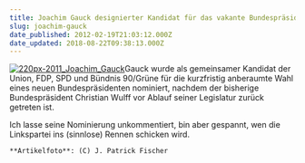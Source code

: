 ```yaml
---
title: Joachim Gauck designierter Kandidat für das vakante Bundespräsidentenamt
slug: joachim-gauck
date_published: 2012-02-19T21:03:12.000Z
date_updated: 2018-08-22T09:38:13.000Z
---
```


[![220px-2011_Joachim_Gauck](//picdump.thafaker.de/2012/02/220px-2011_Joachim_Gauck-125x125.jpg)](http://picdump.thafaker.de/2012/02/220px-2011_Joachim_Gauck.jpg)Gauck wurde als gemeinsamer Kandidat der Union, FDP, SPD und Bündnis 90/Grüne für die kurzfristig anberaumte Wahl eines neuen Bundespräsidenten nominiert, nachdem der bisherige Bundespräsident Christian Wulff vor Ablauf seiner Legislatur zurück getreten ist.

Ich lasse seine Nominierung unkommentiert, bin aber gespannt, wen die Linkspartei ins (sinnlose) Rennen schicken wird.

`**Artikelfoto**: (C) J. Patrick Fischer`
